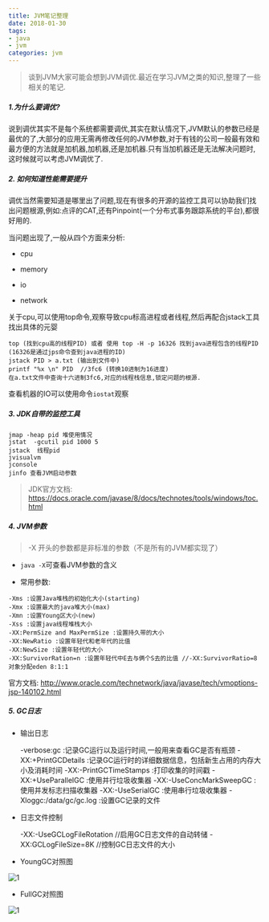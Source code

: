 ```yaml
---
title: JVM笔记整理
date: 2018-01-30
tags: 
- java
- jvm
categories: jvm
---
```


> 谈到JVM大家可能会想到JVM调优.最近在学习JVM之类的知识,整理了一些相关的笔记.

##### 1.为什么要调优?

说到调优其实不是每个系统都需要调优,其实在默认情况下,JVM默认的参数已经是最优的了,大部分的应用无需再修改任何的JVM参数,对于有钱的公司一般最有效和最方便的方法就是加机器,加机器,还是加机器.只有当加机器还是无法解决问题时,这时候就可以考虑JVM调优了.

##### 2. 如何知道性能需要提升

调优当然需要知道是哪里出了问题,现在有很多的开源的监控工具可以协助我们找出问题根源,例如:点评的CAT,还有Pinpoint(一个分布式事务跟踪系统的平台),都很好用的.

当问题出现了,一般从四个方面来分析:

* cpu


* memory
* io
* network

关于cpu,可以使用top命令,观察导致cpu标高进程或者线程,然后再配合jstack工具找出具体的元婴

```visual basic
top (找到cpu高的线程PID) 或者 使用 top -H -p 16326 找到java进程包含的线程PID (16326是通过jps命令查到java进程的ID)
jstack PID > a.txt (输出到文件中)
printf "%x \n" PID  //3fc6 (转换10进制为16进度)
在a.txt文件中查询十六进制3fc6,对应的线程栈信息,锁定问题的根源.
```

查看机器的IO可以使用命令`iostat`观察

##### 3. JDK自带的监控工具

```visual basic
jmap -heap pid 堆使用情况
jstat  -gcutil pid 1000 5 
jstack  线程pid
jvisualvm
jconsole
jinfo 查看JVM启动参数
```
> JDK官方文档: https://docs.oracle.com/javase/8/docs/technotes/tools/windows/toc.html

##### 4. JVM参数

> -X 开头的参数都是非标准的参数（不是所有的JVM都实现了）

* `java -X`可查看JVM参数的含义


* 常用参数:

```-Xms20M  starting
-Xms :设置Java堆栈的初始化大小(starting)
-Xmx :设置最大的java堆大小(max)
-Xmn :设置Young区大小(new)
-Xss :设置java线程堆栈大小
-XX:PermSize and MaxPermSize :设置持久带的大小
-XX:NewRatio :设置年轻代和老年代的比值
-XX:NewSize :设置年轻代的大小
-XX:SurvivorRation=n :设置年轻代中E去与俩个S去的比值 //-XX:SurvivorRatio=8 对象分配eden 8:1:1

```

官方文档: http://www.oracle.com/technetwork/java/javase/tech/vmoptions-jsp-140102.html

##### 5. GC日志

* 输出日志

  -verbose:gc :记录GC运行以及运行时间,一般用来查看GC是否有瓶颈
  -XX:+PrintGCDetails :记录GC运行时的详细数据信息，包括新生占用的内存大小及消耗时间
  -XX:-PrintGCTimeStamps :打印收集的时间戳
  -XX:+UseParallelGC :使用并行垃圾收集器
  -XX:-UseConcMarkSweepGC :使用并发标志扫描收集器
  -XX:-UseSerialGC :使用串行垃圾收集器
  -Xloggc:/data/gc/gc.log :设置GC记录的文件
* 日志文件控制

  -XX:-UseGCLogFileRotation //启用GC日志文件的自动转储
  -XX:GCLogFileSize=8K //控制GC日志文件的大小
* YoungGC对照图

![1](http://p066mj5r9.bkt.clouddn.com/static/images/20180205/YoungGC-log.jpg)

* FullGC对照图

![1](http://p066mj5r9.bkt.clouddn.com/static/images/20180205/FullGC-log.jpg)